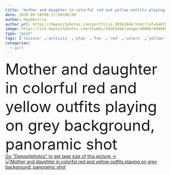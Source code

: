 ```yaml
---
title: 'mother and daughter in colorful red and yellow outfits playing on grey background, panoramic shot'
date: 2020-09-18T08:17:50+00:00
author: HayDmitriy
author_url: https://depositphotos.com/portfolio-20363444.html?ref=64678756
image: https://st4.depositphotos.com/thumbs/20363444/image/40886/408860392/api_thumb_450.jpg?forcejpeg=true
type: "post"
tags: ['leisure' ,'activity' ,'play' ,'fun' ,'red' ,'colors' ,'yellow' ,'entertainment' ,'colorful' ,'beautiful' ,'happy' ,'bright' ,'girl' ,'smiling' ,'cheerful' ,'autumn' ,'cute' ,'caucasian' ,'child' ,'family' ,'style' ,'kid' ,'fashion' ,'emotion' ,'adorable' ,'stylish' ,'woman' ,'grey' ,'together' ,'preschooler' ,'panorama' ,'panoramic' ,'daughter' ,'outfit' ,'positive' ,'mother' ,'parenting' ,'parent' ,'mom' ,'autumnal' ,'relationship' ,'fashionable' ,'motherhood' ,'Two People' ,'copy space' ,'Studio Shot' ,'spending time' ]
categories: 
  - girl
---
```

<div aling="center">
            <font size="60"> Mother and daughter in colorful red and yellow outfits playing on grey background, panoramic shot</font>   
</div>
<div>
    <a href='https://st4.depositphotos.com/thumbs/20363444/image/40886/408860392/api_thumb_450.jpg?forcejpeg=true?ref=64678756' target=_blank > Go "Depositphotos" to get lage size of this picture ->
        <img href='https://st4.depositphotos.com/thumbs/20363444/image/40886/408860392/api_thumb_450.jpg?forcejpeg=true?ref=64678756' src='https://st4.depositphotos.com/20363444/40886/i/950/depositphotos_408860392-stock-photo-mother-daughter-colorful-red-yellow.jpg?forcejpeg=true' alt='Mother and daughter in colorful red and yellow outfits playing on grey background, panoramic shot' >
    </a>
</div>
